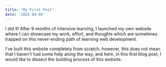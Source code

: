 ```yaml
---
title: 'My First Post'
date: '2022-04-05'
---
```


I did it! After 9 months of intensive learning, I launched my own website where I can showcase my work, effort, and thoughts which are sometimes trapped on this never-ending path of learning web development.

I've built this website completely from scratch, however, this does not mean that I haven't had some help along the way, and here, in this first blog post, I would like to dissect the building process of this website.
